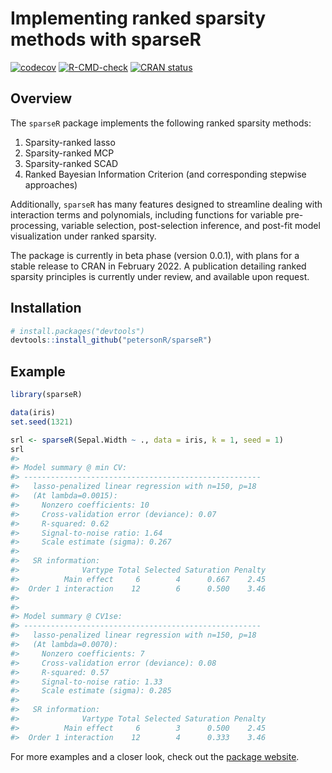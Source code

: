
<!-- README.md is generated from README.Rmd. Please edit that file -->

# Implementing ranked sparsity methods with sparseR

[![codecov](https://codecov.io/gh/petersonR/sparseR/branch/main/graph/badge.svg)](https://codecov.io/gh/petersonR/sparseR)
[![R-CMD-check](https://github.com/petersonR/sparseR/workflows/R-CMD-check/badge.svg)](https://github.com/petersonR/sparseR/actions)
[![CRAN
status](https://www.r-pkg.org/badges/version/sparseR)](https://CRAN.R-project.org/package=sparseR)

## Overview

The `sparseR` package implements the following ranked sparsity methods:

1)  Sparsity-ranked lasso
2)  Sparsity-ranked MCP
3)  Sparsity-ranked SCAD
4)  Ranked Bayesian Information Criterion (and corresponding stepwise
    approaches)

Additionally, `sparseR` has many features designed to streamline dealing
with interaction terms and polynomials, including functions for variable
pre-processing, variable selection, post-selection inference, and
post-fit model visualization under ranked sparsity.

The package is currently in beta phase (version 0.0.1), with plans for a
stable release to CRAN in February 2022. A publication detailing ranked
sparsity principles is currently under review, and available upon
request.

## Installation

``` r
# install.packages("devtools")
devtools::install_github("petersonR/sparseR")
```

## Example

``` r
library(sparseR)
```

``` r
data(iris)
set.seed(1321)

srl <- sparseR(Sepal.Width ~ ., data = iris, k = 1, seed = 1)
srl
#> 
#> Model summary @ min CV:
#> -----------------------------------------------------
#>   lasso-penalized linear regression with n=150, p=18
#>   (At lambda=0.0015):
#>     Nonzero coefficients: 10
#>     Cross-validation error (deviance): 0.07
#>     R-squared: 0.62
#>     Signal-to-noise ratio: 1.64
#>     Scale estimate (sigma): 0.267
#> 
#>   SR information:
#>              Vartype Total Selected Saturation Penalty
#>          Main effect     6        4      0.667    2.45
#>  Order 1 interaction    12        6      0.500    3.46
#> 
#> 
#> Model summary @ CV1se:
#> -----------------------------------------------------
#>   lasso-penalized linear regression with n=150, p=18
#>   (At lambda=0.0070):
#>     Nonzero coefficients: 7
#>     Cross-validation error (deviance): 0.08
#>     R-squared: 0.57
#>     Signal-to-noise ratio: 1.33
#>     Scale estimate (sigma): 0.285
#> 
#>   SR information:
#>              Vartype Total Selected Saturation Penalty
#>          Main effect     6        3      0.500    2.45
#>  Order 1 interaction    12        4      0.333    3.46
```

For more examples and a closer look, check out the [package
website](https://petersonr.github.io/sparseR/).
